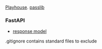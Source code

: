 [Playhouse](https://docs.peewee-orm.com/en/latest/peewee/playhouse.html#postgres-ext).
[passlib](https://passlib.readthedocs.io/en/stable/)

### FastAPI
- [response model](https://fastapi.tiangolo.com/tutorial/response-model/)


.gitignore contains standard files to exclude